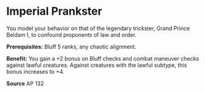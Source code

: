 ﻿---
cssclass: [feats]

---
# Imperial Prankster

You model your behavior on that of the legendary trickster, Grand Prince Beldam I, to confound proponents of law and order.

**Prerequisites:** Bluff 5 ranks, any chaotic alignment.

**Benefit:** You gain a +2 bonus on Bluff checks and combat maneuver checks against lawful creatures. Against creatures with the lawful subtype, this bonus increases to +4.

**Source** AP 132